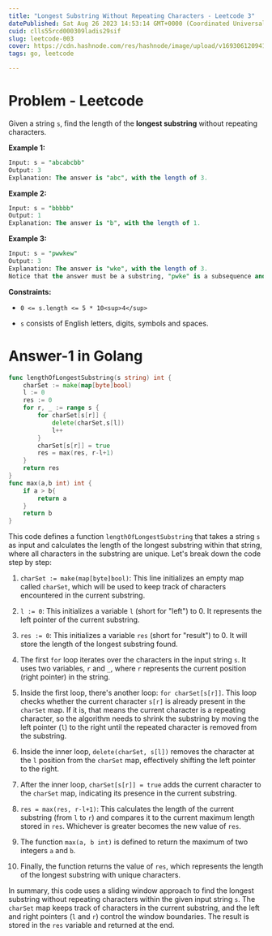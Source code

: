 ```yaml
---
title: "Longest Substring Without Repeating Characters - Leetcode 3"
datePublished: Sat Aug 26 2023 14:53:14 GMT+0000 (Coordinated Universal Time)
cuid: clls55rcd000309ladis29sif
slug: leetcode-003
cover: https://cdn.hashnode.com/res/hashnode/image/upload/v1693061209415/a39e0123-7cd6-4452-ab92-b00d5fc872a6.jpeg
tags: go, leetcode

---
```


# Problem - Leetcode

Given a string `s`, find the length of the **longest substring** without repeating characters.

**Example 1:**

```sql
Input: s = "abcabcbb"
Output: 3
Explanation: The answer is "abc", with the length of 3.
```

**Example 2:**

```sql
Input: s = "bbbbb"
Output: 1
Explanation: The answer is "b", with the length of 1.
```

**Example 3:**

```sql
Input: s = "pwwkew"
Output: 3
Explanation: The answer is "wke", with the length of 3.
Notice that the answer must be a substring, "pwke" is a subsequence and not a substring.
```

**Constraints:**

* `0 <= s.length <= 5 * 10<sup>4</sup>`
    
* `s` consists of English letters, digits, symbols and spaces.
    

# Answer-1 in Golang

```go
func lengthOfLongestSubstring(s string) int {
    charSet := make(map[byte]bool)
    l := 0
    res := 0 
    for r, _ := range s {
        for charSet[s[r]] {
            delete(charSet,s[l])
            l++
        }
        charSet[s[r]] = true
        res = max(res, r-l+1)
    }
    return res
}
func max(a,b int) int {
    if a > b{
        return a
    }
    return b
}
```

This code defines a function `lengthOfLongestSubstring` that takes a string `s` as input and calculates the length of the longest substring within that string, where all characters in the substring are unique. Let's break down the code step by step:

1. `charSet := make(map[byte]bool)`: This line initializes an empty map called `charSet`, which will be used to keep track of characters encountered in the current substring.
    
2. `l := 0`: This initializes a variable `l` (short for "left") to 0. It represents the left pointer of the current substring.
    
3. `res := 0`: This initializes a variable `res` (short for "result") to 0. It will store the length of the longest substring found.
    
4. The first `for` loop iterates over the characters in the input string `s`. It uses two variables, `r` and `_`, where `r` represents the current position (right pointer) in the string.
    
5. Inside the first loop, there's another loop: `for charSet[s[r]]`. This loop checks whether the current character `s[r]` is already present in the `charSet` map. If it is, that means the current character is a repeating character, so the algorithm needs to shrink the substring by moving the left pointer (`l`) to the right until the repeated character is removed from the substring.
    
6. Inside the inner loop, `delete(charSet, s[l])` removes the character at the `l` position from the `charSet` map, effectively shifting the left pointer to the right.
    
7. After the inner loop, `charSet[s[r]] = true` adds the current character to the `charSet` map, indicating its presence in the current substring.
    
8. `res = max(res, r-l+1)`: This calculates the length of the current substring (from `l` to `r`) and compares it to the current maximum length stored in `res`. Whichever is greater becomes the new value of `res`.
    
9. The function `max(a, b int)` is defined to return the maximum of two integers `a` and `b`.
    
10. Finally, the function returns the value of `res`, which represents the length of the longest substring with unique characters.
    

In summary, this code uses a sliding window approach to find the longest substring without repeating characters within the given input string `s`. The `charSet` map keeps track of characters in the current substring, and the left and right pointers (`l` and `r`) control the window boundaries. The result is stored in the `res` variable and returned at the end.